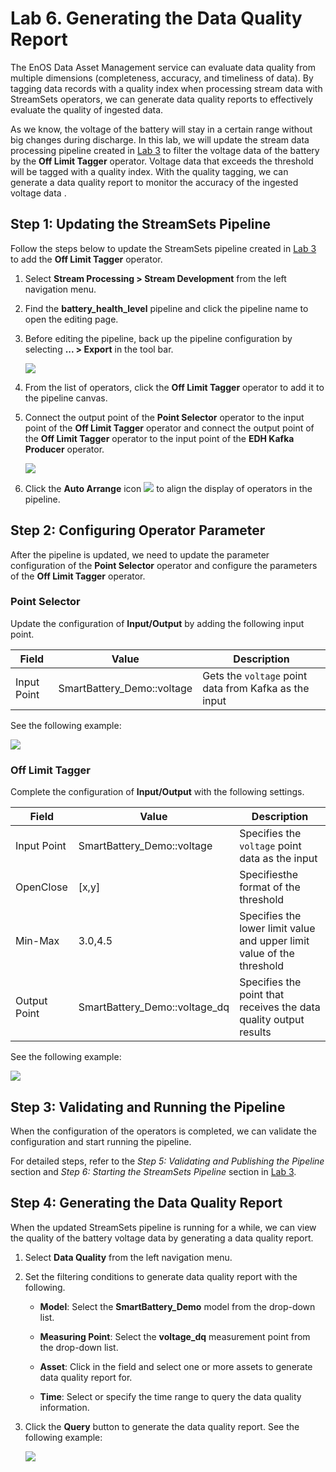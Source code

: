 # Lab 6. Generating the Data Quality Report

The EnOS Data Asset Management service can evaluate data quality from multiple dimensions (completeness, accuracy, and timeliness of data). By tagging data records with a quality index when processing stream data with StreamSets operators, we can generate data quality reports to effectively evaluate the quality of ingested data.

As we know, the voltage of the battery will stay in a certain range without big changes during discharge. In this lab, we will update the stream data processing pipeline created in [Lab 3](303-3_calculating_health_level.md) to filter the voltage data of the battery by the **Off Limit Tagger** operator. Voltage data that exceeds the threshold will be tagged with a quality index. With the quality tagging, we can generate a data quality report to monitor the accuracy of the ingested voltage data .


## Step 1: Updating the StreamSets Pipeline

Follow the steps below to update the StreamSets pipeline created in [Lab 3](303-3_calculating_health_level.md) to add the **Off Limit Tagger** operator.

1. Select **Stream Processing > Stream Development** from the left navigation menu.

2. Find the **battery_health_level** pipeline and click the pipeline name to open the editing page.

3. Before editing the pipeline, back up the pipeline configuration by selecting **... > Export** in the tool bar.

   ![](media/exporting_pipeline.png)

4. From the list of operators, click the **Off Limit Tagger** operator to add it to the pipeline canvas.

5. Connect the output point of the **Point Selector** operator to the input point of the **Off Limit Tagger** operator and connect the output point of the **Off Limit Tagger** operator to the input point of the **EDH Kafka Producer** operator.

   ![](media/updated_pipeline.png)

6. Click the **Auto Arrange** icon ![](media/auto_arrange_icon.png) to align the display of operators in the pipeline.


## Step 2: Configuring Operator Parameter

After the pipeline is updated, we need to update the parameter configuration of the **Point Selector** operator and configure the parameters of the **Off Limit Tagger** operator.

### Point Selector

Update the configuration of **Input/Output** by adding the following input point.

| Field       | Value                      | Description                                              |
| ----------- | -------------------------- | -------------------------------------------------------- |
| Input Point | SmartBattery_Demo::voltage | Gets the `voltage` point data from Kafka as the input |

See the following example:

![](media/point_selector_config_1.png)


### Off Limit Tagger

Complete the configuration of **Input/Output** with the following settings.

| Field        | Value                         | Description                                                  |
| ------------ | ----------------------------- | ------------------------------------------------------------ |
| Input Point  | SmartBattery_Demo::voltage    | Specifies the `voltage` point data as the input             |
| OpenClose    | [x,y]                         | Specifiesthe format of the threshold                       |
| Min-Max      | 3.0,4.5                       | Specifies the lower limit value and upper limit value of the threshold |
| Output Point | SmartBattery_Demo::voltage_dq | Specifies the point that receives the data quality output results |

See the following example:

![](media/offlimt_tagger_config.png)

## Step 3: Validating and Running the Pipeline

When the configuration of the operators is completed, we can validate the configuration and start running the pipeline.

For detailed steps, refer to the *Step 5: Validating and Publishing the Pipeline* section and *Step 6: Starting the StreamSets Pipeline* section in [Lab 3](303-3_calculating_health_level.md).

## Step 4: Generating the Data Quality Report

When the updated StreamSets pipeline is running for a while, we can view the quality of the battery voltage data by generating a data quality report.

1. Select **Data Quality** from the left navigation menu.

2. Set the filtering conditions to generate data quality report with the following.

   - **Model**: Select the **SmartBattery_Demo** model from the drop-down list.

   - **Measuring Point**: Select the **voltage_dq** measurement point from the drop-down list.

   - **Asset**: Click in the field and select one or more assets to generate data quality report for.

   - **Time**: Select or specify the time range to query the data quality information.  

3. Click the **Query** button to generate the data quality report. See the following example:

   ![](media/data_quality_report.png)

<!-- end -->